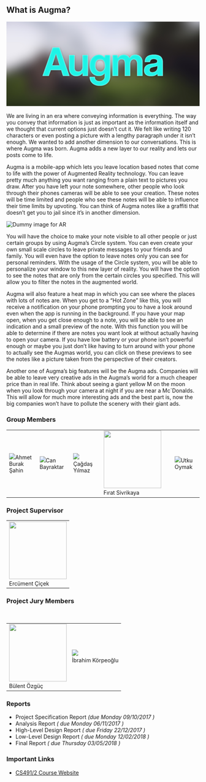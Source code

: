 ## What is Augma?

<p align="center">
<img src="https://github.com/DjCedrics/Augma/blob/master/augma_logo_with_background.png?raw=true">
</p>

We are living in an era where conveying information is everything. The way you convey that information is just as important as the information itself and we thought that current options just doesn’t cut it. We felt like writing 120 characters or even posting a picture with a lengthy paragraph under it isn’t enough. We wanted to add another dimension to our conversations. This is where Augma was born. Augma adds a new layer to our reality and lets our posts come to life.

Augma is a mobile-app which lets you leave location based notes that come to life with the power of Augmented Reality technology. You can leave pretty much anything you want ranging from a plain text to pictures you draw. After you have left your note somewhere, other people who look through their phones cameras will be able to see your creation. These notes will be time limited and people who see these notes will be able to influence their time limits by upvoting. You can think of Augma notes like a graffiti that doesn’t get you to jail since it’s in another dimension.

![Dummy image for AR](https://content-static.upwork.com/blog/uploads/sites/3/2017/07/02172715/5-Tips-On-How-to-Use-Augmented-Reality-App-For-Your-Business-feature-940x400.jpg)

You will have the choice to make your note visible to all other people or just certain groups by using Augma’s Circle system. You can even create your own small scale circles to leave private messages to your friends and family. You will even have the option to leave notes only you can see for personal reminders. With the usage of the Circle system, you will be able to personalize your window to this new layer of reality. You will have the option to see the notes that are only from the certain circles you specified. This will allow you to filter the notes in the augmented world.

Augma will also feature a heat map in which you can see where the places with lots of notes are. When you get to a “Hot Zone” like this, you will receive a notification on your phone prompting you to have a look around even when the app is running in the background. If you have your map open, when you get close enough to a note, you will be able to see an indication and a small preview of the note. With this function you will be able to determine if there are notes you want look at without actually having to open your camera. If you have low battery or your phone isn’t powerful enough or maybe you just don’t like having to turn around with your phone to actually see the Augmas world, you can click on these previews to see the notes like a picture taken from the perspective of their creators.

Another one of Augma’s big features will be the Augma ads. Companies will be able to leave very creative ads in the Augma’s world for a much cheaper price than in real life. Think about seeing a giant yellow M on the moon when you look through your camera at night if you are near a Mc`Donalds. This will allow for much more interesting ads and the best part is, now the big companies won’t have to pollute the scenery with their giant ads.


### Group Members

<p align="center">
<table>
  <tr>
    <td><img src="https://cdn.discordapp.com/attachments/352515372064178187/366923280294084610/foto.png">Ahmet Burak Şahin</td>
    <td><img src="https://scontent-vie1-1.cdninstagram.com/t51.2885-19/s150x150/12446289_702000043235864_427997736_a.jpg">Can Bayraktar</td>
    <td><img src="https://scontent-vie1-1.cdninstagram.com/t51.2885-19/s150x150/22158761_522895594714680_493460668222013440_n.jpg">Çağdaş Yılmaz</td>
    <td><img width="150" height="150" src="https://media.licdn.com/mpr/mpr/shrinknp_400_400/AAEAAQAAAAAAAA2TAAAAJGJkMmM3MTIzLTA0OWQtNGM5Mi04Y2ZhLWVjMjA2M2U3MDZmMg.jpg">Fırat Sivrikaya</td>
    <td><img src="https://cdn.pbrd.co/images/GO80QFe.png">Utku Oymak</td>
  </tr>
</table>
</p>

### Project Supervisor
<p align="center">
<table>
  <tr>
  <td><img width="150" height="150" src="https://media.licdn.com/mpr/mpr/shrinknp_400_400/AAEAAQAAAAAAAA2VAAAAJGM2MTkyZjcwLTgwYmQtNGIzYS1hMGE3LTI0YTg1MjcwM2QwZg.jpg"><br>
  Ercüment Çiçek</td>
  </tr>
</table>
</p>

### Project Jury Members
<p align="center">
<table>
  <tr>
  <td><img width="150" height="150" src="https://cdn.pbrd.co/images/GNZwGSD.jpg"><br>Bülent Özgüç</td>
  <td><img width="150" height"150" src="http://www.cs.bilkent.edu.tr/~korpe/homepage/korpe.jpg"><br>İbrahim Körpeoğlu</td>
  </tr>
</table>
</p>

### Reports

* Project Specification Report *(due Monday 09/10/2017 )*
* Analysis Report *( due Monday 06/11/2017 )*
* High-Level Design Report *( due Friday 22/12/2017 )*
* Low-Level Design Report *( due Monday 12/02/2018 )*
* Final Report *( due Thursday 03/05/2018 )*

### Important Links

* [CS491/2 Course Website](http://www.cs.bilkent.edu.tr/CS491-2/current/) 
